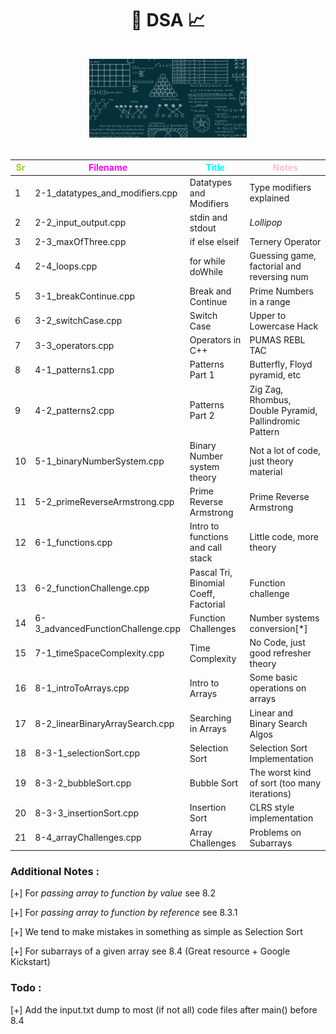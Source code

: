 <h1>
  <p align="center">
  <b>🔗 DSA 📈</b>
  <br><br>
  <img src="./assets/banner.gif" width="50%">
  </p>
</h1>

| <font color="yellowgreen">Sr</font> | <font color="magenta">Filename</font> | <font color="cyan">Title</font>       | <font color="pink">Notes</font>                        |
| ----------------------------------- | ------------------------------------- | ------------------------------------- | ------------------------------------------------------ |
| 1                                   | 2-1_datatypes_and_modifiers.cpp       | Datatypes and Modifiers               | Type modifiers explained                               |
| 2                                   | 2-2_input_output.cpp                  | stdin and stdout                      | _Lollipop_                                             |
| 3                                   | 2-3_maxOfThree.cpp                    | if else elseif                        | Ternery Operator                                       |
| 4                                   | 2-4_loops.cpp                         | for while doWhile                     | Guessing game, factorial and reversing num             |
| 5                                   | 3-1_breakContinue.cpp                 | Break and Continue                    | Prime Numbers in a range                               |
| 6                                   | 3-2_switchCase.cpp                    | Switch Case                           | Upper to Lowercase Hack                                |
| 7                                   | 3-3_operators.cpp                     | Operators in C++                      | PUMAS REBL TAC                                         |
| 8                                   | 4-1_patterns1.cpp                     | Patterns Part 1                       | Butterfly, Floyd pyramid, etc                          |
| 9                                   | 4-2_patterns2.cpp                     | Patterns Part 2                       | Zig Zag, Rhombus, Double Pyramid, Pallindromic Pattern |
| 10                                  | 5-1_binaryNumberSystem.cpp            | Binary Number system theory           | Not a lot of code, just theory material                |
| 11                                  | 5-2_primeReverseArmstrong.cpp         | Prime Reverse Armstrong               | Prime Reverse Armstrong                                |
| 12                                  | 6-1_functions.cpp                     | Intro to functions and call stack     | Little code, more theory                               |
| 13                                  | 6-2_functionChallenge.cpp             | Pascal Tri, Binomial Coeff, Factorial | Function challenge                                     |
| 14                                  | 6-3_advancedFunctionChallenge.cpp     | Function Challenges                   | Number systems conversion[*]                           |
| 15                                  | 7-1_timeSpaceComplexity.cpp           | Time Complexity                       | No Code, just good refresher theory                    |
| 16                                  | 8-1_introToArrays.cpp                 | Intro to Arrays                       | Some basic operations on arrays                        |
| 17                                  | 8-2_linearBinaryArraySearch.cpp       | Searching in Arrays                   | Linear and Binary Search Algos                         |
| 18                                  | 8-3-1_selectionSort.cpp               | Selection Sort                        | Selection Sort Implementation                          |
| 19                                  | 8-3-2_bubbleSort.cpp                  | Bubble Sort                           | The worst kind of sort (too many iterations)           |
| 20                                  | 8-3-3_insertionSort.cpp               | Insertion Sort                        | CLRS style implementation                              |
| 21                                  | 8-4_arrayChallenges.cpp               | Array Challenges                      | Problems on Subarrays                                  |

### Additional Notes :

[+] For _passing array to function by value_ see 8.2

[+] For _passing array to function by reference_ see 8.3.1

[+] We tend to make mistakes in something as simple as Selection Sort

[+] For subarrays of a given array see 8.4 (Great resource + Google Kickstart)

### Todo :

[+] Add the input.txt dump to most (if not all) code files after main() before 8.4
